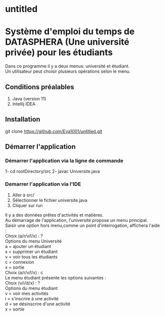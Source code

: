 # untitled

# Système d'emploi du temps de DATASPHERA (Une université privée) pour les étudiants

Dans ce programme il y a deux menus: université et étudiant.  
Un utilisateur peut choisir plusieurs opérations selon le menu.

## Conditions préalables

1. Java (version 11)
2. Intellij IDEA

## Installation

git clone https://github.com/Eya1001/untitled.git

## Démarrer l'application

### Démarrer l'application via la ligne de commande

 1- cd rootDirectory/src
 2- javac Universite.java

###  Demarrer l'application via l'IDE

1. Aller à src/
2. Sélectionner le fichier universite.java
3. Cliquer sur run
       
  Il y a des données prêtes d'activités et matières.  
  Au démarrage de l'application, l'université propose un menu principal.  
  Saisir une option hors menu,comme un point d'interrogation, affichera l'aide :  
        Choix (a/r/v/l/x) : ?  
        Options du menu Université  
            a = ajouter un étudiant  
            s = supprimer un étudiant  
            v = voir tous les étudiants  
            c = connexion  
            x = sortie  
        Choix (a/r/v/l/x) : c  
            Le menu étudiant présente les options suivantes :  
                Choix (v/i/d/x) : ?  
                    Options du menu étudiant  
                        v = voir mes activités  
                        i = s'inscrire à une activité  
                        d = se désinscrire d'une activité  
                        x = sortie  
    



